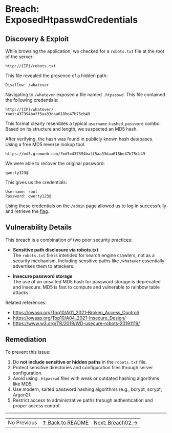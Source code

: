 # Breach: ExposedHtpasswdCredentials

## Discovery & Exploit

While browsing the application, we checked for a `robots.txt` file at the root of the server:

```
http://{IP}/robots.txt
```

This file revealed the presence of a hidden path:

```
Disallow: /whatever
```

Navigating to `/whatever` exposed a file named `.htpasswd`. This file contained the following credentials:

```
http://{IP}/whatever/
root:437394baff5aa33daa618be47b75cb49
```


This format clearly resembles a typical `username:hashed_password` combo. Based on its structure and length, we suspected an MD5 hash.

After verifying, the hash was found in publicly known hash databases. Using a free MD5 reverse lookup tool.
```
https://md5.gromweb.com/?md5=437394baff5aa33daa618be47b75cb49
```
We were able to recover the original password:


```
qwerty123@ 
```

This gives us the credentials:

```
Username: root
Password: qwerty123@
```

Using these credentials on the `/admin` page allowed us to log in successfully and retrieve the [flag](../flag).

## Vulnerability Details

This breach is a combination of two poor security practices:

- **Sensitive path disclosure via robots.txt**  
  The `robots.txt` file is intended for search engine crawlers, not as a security mechanism. Including sensitive paths like `/whatever` essentially advertises them to attackers.

- **Insecure password storage**  
  The use of an unsalted MD5 hash for password storage is deprecated and insecure. MD5 is fast to compute and vulnerable to rainbow table attacks.

Related references:

- https://owasp.org/Top10/A01_2021-Broken_Access_Control/
- https://owasp.org/Top10/A04_2021-Insecure_Design/
- https://www.w3.org/TR/2019/WD-usecure-robots-20191119/

## Remediation

To prevent this issue:

1. Do **not include sensitive or hidden paths** in the `robots.txt` file.
2. Protect sensitive directories and configuration files through server configuration.
3. Avoid using `.htpasswd` files with weak or outdated hashing algorithms like MD5.
4. Use modern, salted password hashing algorithms (e.g., bcrypt, scrypt, Argon2).
5. Restrict access to administrative paths through authentication and proper access control.

---

<table width="100%">
  <tr>
    <td align="left">No Previous</td>
    <td align="center"><a href="../../README.md">↑ Back to README</a></td>
    <td align="right"><a href="../../Breach02_RecursiveReadmeEnumeration/Ressources/writeup.md">Next: Breach02 →</a></td>
  </tr>
</table>
